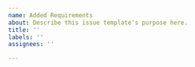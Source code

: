 ```yaml
---
name: Added Requirements
about: Describe this issue template's purpose here.
title: ''
labels: ''
assignees: ''

---
```



